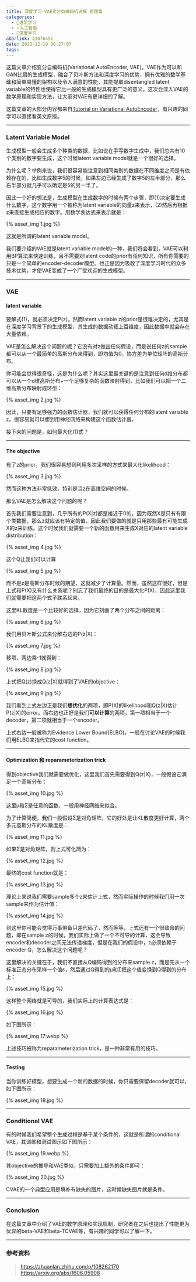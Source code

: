 ```yaml
---
title: 深度学习-VAE变分自编码机详解 原理篇
categories:
  - 🌙进阶学习
  - ⭐人工智能
  - 💫深度学习
abbrlink: 430f6451
date: 2022-12-19 06:27:07
tags:
---
```


这篇文章介绍变分自编码机(Variational AutoEncoder, VAE)，VAE作为可以和GAN比肩的生成模型，融合了贝叶斯方法和深度学习的优势，拥有优雅的数学基础和简单易懂的架构以及令人满意的性能，其能提取disentangled latent variable的特性也使得它比一般的生成模型具有更广泛的意义。这次会深入VAE的数学原理和实现方法，让大家对VAE有更详细的了解。

这篇文章的大部分内容都来自[Tutorial on Variational AutoEncoder](https://arxiv.org/abs/1606.05908)，有兴趣的同学可以直接看英文原版。

<!--more-->

***

### Latent Variable Model

生成模型一般会生成多个种类的数据，比如说在手写数字生成中，我们总共有10个类别的数字要生成，这个时候latent variable model就是一个很好的选择。

为什么呢？举例来说，我们很容易能注意到相同类别的数据在不同维度之间是有依赖存在的，比如生成数字5的时候，如果左边已经生成了数字5的左半部分，那么右半部分就几乎可以确定是5的另一半了。

因此一个好的想法是，生成模型在生成数字的时候有两个步骤，即(1)决定要生成什么数字，这个数字用一个被称为latent variable的向量z来表示，(2)然后再根据z来直接生成相应的数字。用数学表达式来表示就是：

{% asset_img 1.jpg %}

这就是所谓的latent variable model。

我们要介绍的VAE就是latent variable model的一种，我们将会看到，VAE可以利用BP算法来快速训练，且不需要对latent code的prior有任何知识，所有你需要的只是一个简单的encoder-decoder模型。也正是因为吸收了深度学习时代的众多技术优势，才使VAE变成了一个广受欢迎的生成模型。

***

### VAE

#### latent variable

要解式(1)，就必须决定P(z)，然而latent variable z的prior是很难决定的，尤其是在深度学习背景下的生成模型，其生成的数据动辄上百维度，因此数据中就会存在大量依赖。

VAE是怎么解决这个问题的呢？它没有对z做出任何假设，而是说任何z的sample都可以从一个最简单的高斯分布来得到，即均值为0，协方差为单位矩阵的高斯分布。

你可能会觉得很奇怪，这是为什么呢？其实这里最关键的是注意到任何d维分布都可以从一个d维高斯分布+一个足够复杂的函数映射得到，比如我们可以把一个二维高斯分布映射成环型：

{% asset_img 2.jpg %}

因此，只要有足够强力的函数估计器，我们就可以获得任何分布的latent variable z。很容易就可以想到用神经网络来构建这个函数估计器。

接下来的问题是，如何最大化(1)式？

***

#### The objective

有了z的prior，我们很容易想到利用多次采样的方式来最大化likelihood：

{% asset_img 3.jpg %}

然而这种方法非常低效，特别是当z在高维空间的时候。

那么VAE是怎么解决这个问题的呢？

首先我们需要注意到，几乎所有的P(X|z)都是接近于0的，因为既然X是只有有限个类数据，那么z就应该有特定的值，因此我们要做的就是只用那些最有可能生成X的z来训练。这个时候我们就需要一个新的函数用来生成X对应的latent variable distribution：

{% asset_img 4.jpg %}

这个Q让我们可以计算

{% asset_img 5.jpg %}

而不是z是高斯分布时候的期望，这就减少了计算量。然而，虽然这样很好，但是上式和P(X)又有什么关系呢？别忘了我们最终的目的是最大化P(X)，因此这里我们就需要把这两个式子联系起来。

这里KL散度是一个比较好的选择，因为它刻画了两个分布之间的距离：

{% asset_img 6.jpg %}

我们用贝叶斯公式来分解右边的P(z|X)：

{% asset_img 7.jpg %}

移项，两边乘-1就得到：

{% asset_img 8.jpg %}

上式把Q(z)换成Q(z|X)就得到了VAE的objective：

{% asset_img 9.jpg %}

我们看到上式左边正是我们**想优化**的两项，即P(X)的likelihood和Q(z|X)估计P(z|X)的error。而右边也正好是我们**可以计算**的两项，第一项相当于一个decoder，第二项就相当于一个encoder。

上式右边一般被称为Evidence Lower Bound(ELBO)，一般在讨论VAE的时候我们用ELBO来指代它的cost function。

***

#### Optimization 和 reparameterization trick

得到objective我们就需要做优化，这里我们首先需要得到Q(z|X)，一般假设它满足一个高斯分布：

{% asset_img 10.jpg %}

这里μ和Σ是任意的函数，一般用神经网络来拟合。

为了计算简便，我们一般假设Σ是对角矩阵，它的好处是让KL散度更好计算，两个多元高斯分布的KL散度是：

{% asset_img 11.jpg %}

如果Σ是对角矩阵，则上式可化简为：

{% asset_img 12.jpg %}

最终的cost function就是：

{% asset_img 13.jpg %}

理论上来说我们需要sample多个z来估计上式，然而实际操作的时候我们用一次sample来作为估计值：

{% asset_img 14.jpg %}

到这里你可能会觉得万事俱备只差代码了，然而等等，上式还有一个很致命的问题，即在sample z的时候，我们实际上做了一个不可导的计算，这会导致encoder和decoder之间无法传递梯度，但是在我们的假设中，z必须依赖于encoder Q，怎么解决这个问题呢？

这里解决的关键在于，我们不直接从Q编码得到的分布来sample z，而是先从一个标准正态分布采样一个值ε，然后通过Q得到的μ和Σ把这个值变换到Q得到的分布上：

{% asset_img 15.jpg %}

这样整个网络就是可导的，我们实际上的计算表达式是：

{% asset_img 16.jpg %}

如下图所示：

{% asset_img 17.webp %}

上述技巧被称为reparameterization trick，是一种非常有用的技巧。

***

#### Testing

当你训练好模型，想要生成一个新的数据的时候，你只需要保留decoder就可以，如下图所示：

{% asset_img 18.jpg %}

***

### Conditional VAE

有的时候我们希望整个生成过程是基于某个条件的，这就是所谓的conditional VAE，其训练和测试图示如下图所示：

{% asset_img 19.webp %}

其objective的推导和VAE类似，只需要加上额外的条件即可：

{% asset_img 20.jpg %}

CVAE的一个典型应用是填补有缺失的图片，这时候缺失图片就是条件。

***

### Conclusion

在这篇文章中介绍了VAE的数学原理和实现机制，研究者在之后也提出了性能更为优异的beta-VAE和beta-TCVAE等，有兴趣的同学可以了解一下。

***

### 参考资料

> <https://zhuanlan.zhihu.com/p/108262170>
> <https://arxiv.org/abs/1606.05908>
